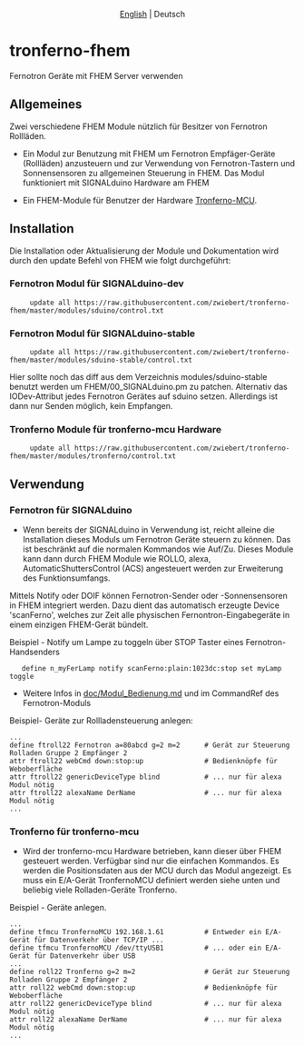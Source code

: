 ﻿<p align="center">
   <a href="README.md">English</a> |
    <span>Deutsch</span>
</p>

# tronferno-fhem

Fernotron Geräte mit FHEM Server verwenden

## Allgemeines

Zwei verschiedene FHEM Module nützlich für Besitzer von Fernotron Rollläden.

* Ein Modul zur Benutzung mit FHEM um Fernotron Empfäger-Geräte (Rollläden) anzusteuern und zur Verwendung von Fernotron-Tastern und Sonnensensoren zu allgemeinen Steuerung in FHEM. Das Modul funktioniert mit SIGNALduino Hardware am FHEM

* Ein FHEM-Module für Benutzer der Hardware [Tronferno-MCU](https://github.com/zwiebert/tronferno-mcu).

## Installation

Die Installation oder Aktualisierung der Module und Dokumentation wird durch den update Befehl von FHEM wie folgt durchgeführt:

### Fernotron Modul für SIGNALduino-dev
```
     update all https://raw.githubusercontent.com/zwiebert/tronferno-fhem/master/modules/sduino/control.txt
```


### Fernotron Modul für SIGNALduino-stable
```
     update all https://raw.githubusercontent.com/zwiebert/tronferno-fhem/master/modules/sduino-stable/control.txt
```

Hier sollte noch das diff aus dem Verzeichnis modules/sduino-stable benutzt werden um FHEM/00_SIGNALduino.pm zu patchen. Alternativ das IODev-Attribut jedes Fernotron Gerätes auf sduino setzen. Allerdings ist dann nur Senden möglich, kein Empfangen. 

### Tronferno Module für tronferno-mcu Hardware
```
     update all https://raw.githubusercontent.com/zwiebert/tronferno-fhem/master/modules/tronferno/control.txt
```


## Verwendung

### Fernotron für SIGNALduino

* Wenn bereits der SIGNALduino in Verwendung ist, reicht alleine die Installation dieses Moduls um Fernotron Geräte steuern zu können. Das ist beschränkt auf die normalen Kommandos wie Auf/Zu.
 Dieses Module kann dann durch FHEM Module wie ROLLO, alexa, AutomaticShuttersControl (ACS) angesteuert werden zur Erweiterung des Funktionsumfangs.

Mittels Notify oder DOIF können Fernotron-Sender oder -Sonnensensoren in FHEM integriert werden.  Dazu dient das automatisch erzeugte Device 'scanFerno', welches zur Zeit alle physischen Fernontron-Eingabegeräte in einem einzigen FHEM-Gerät bündelt.

Beispiel - Notify um Lampe zu toggeln über STOP Taster eines Fernotron-Handsenders

```
   define n_myFerLamp notify scanFerno:plain:1023dc:stop set myLamp toggle
```
 
* Weitere Infos in [doc/Modul_Bedienung.md](doc/Modul_Bedienung.md) und im CommandRef des Fernotron-Moduls

Beispiel- Geräte zur Rollladensteuerung anlegen:

```
...
define ftroll22 Fernotron a=80abcd g=2 m=2      # Gerät zur Steuerung Rolladen Gruppe 2 Empfänger 2 
attr ftroll22 webCmd down:stop:up               # Bedienknöpfe für Weboberfläche 
attr ftroll22 genericDeviceType blind           # ... nur für alexa Modul nötig
attr ftroll22 alexaName DerName                 # ... nur für alexa Modul nötig
...
```

### Tronferno für tronferno-mcu

* Wird der tronferno-mcu Hardware betrieben, kann dieser über FHEM gesteuert werden.  Verfügbar sind nur die einfachen Kommandos. Es werden die Positionsdaten aus der MCU durch das Modul angezeigt.  Es muss ein E/A-Gerät TronfernoMCU definiert werden siehe unten und beliebig viele Rolladen-Geräte Tronferno.

Beispiel - Geräte anlegen. 
```
...
define tfmcu TronfernoMCU 192.168.1.61          # Entweder ein E/A-Gerät für Datenverkehr über TCP/IP ...
define tfmcu TronfernoMCU /dev/ttyUSB1          # ... oder ein E/A-Gerät für Datenverkehr über USB
...
define roll22 Tronferno g=2 m=2                 # Gerät zur Steuerung Rolladen Gruppe 2 Empfänger 2
attr roll22 webCmd down:stop:up                 # Bedienknöpfe für Weboberfläche 
attr roll22 genericDeviceType blind             # ... nur für alexa Modul nötig
attr roll22 alexaName DerName                   # ... nur für alexa Modul nötig
...
```


